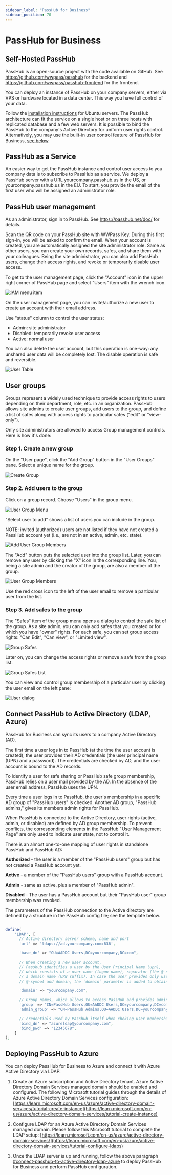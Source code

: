 ```yaml
---
sidebar_label: "PassHub for Business"
sidebar_position: 70
---
```


# PassHub for Business

## Self-Hosted PassHub

PassHub is an open-source project with the code available on GitHub. See https://github.com/wwpass/passhub for the backend and https://github.com/wwpass/passhub-frontend for the frontend.

You can deploy an instance of PassHub on your company servers, either via VPS or hardware located in a data center. This way you have full control of your data.

Follow the [installation instructions](https://github.com/wwpass/passhub/blob/master/InstallingPassHubOnUbuntu20.04.md) for Ubuntu servers.
The PassHub architecture can fit the service on a single host or on three hosts with replicated database and a few web servers. It is possible to bind the PassHub to the company's Active Directory for uniform user rights control. Alternatively, you may use the built-in user control feature of PassHub for Business, [see below](/doc/passhub-business#passhub-user-management).

## PassHub as a Service

An easier way to get the PassHub instance and control user access to you company data is to subscribe to PassHub as a service. We deploy a PassHub server with a URL yourcompany.passhub.us in the US, or yourcompany.passhub.us in the EU. To start, you provide the email of the first user who will be assigned an administrator role.


## PassHub user management

As an administrator, sign in to PassHub. See https://passhub.net/doc/ for details.

Scan the QR code on your PassHub site with WWPass Key. During this first sign-in, you will be asked to confirm the email.
When your account is created, you are automatically assigned the site administrator role.
Same as other users, you can create your own records, safes, and share them with your colleagues. Being the site administrator, you can also add PassHub users, change their access rights, and revoke or temporarily disable user access.

To get to the user management page, click the "Account" icon in the upper right corner of PassHub page and select "Users" item with the wrench icon.

![IAM menu item](/img/iam_menu_item1.png)

On the user management page, you can invite/authorize a new user to create an account with their email address. 

Use "status" column to control the user status: 

- Admin: site administrator
- Disabled: temporarily revoke user access
- Active: normal user


You can also delete the user account, but this operation is one-way: any unshared user data will be completely lost. The disable operation is safe and reversible. 


![User Table](/img/user_table.jpg)


## User groups

Groups represent a widely used technique to provide access rights to users depending on their department, role, etc. in an organization. PassHub allows site admins to create user groups, add users to the group, and define a list of safes along with access rights to particular safes ("edit" or "view-only").

Only site administrators are allowed to access Group management controls. Here is how it's done:

### Step 1. Create a new group

On the "User page", click the "Add Group" button in the "User Groups" pane.
Select a unique name for the group. 

![Create Group](/img/create_group.jpg)


### Step 2. Add users to the group

Click on a group record. Choose "Users" in the group menu.


![User Group Menu](/img/user_groups_menu.jpg)  

"Select user to add" shows a list of users you can include in the group. 

NOTE:  invited (authorized) users are not listed if they have not created a PassHub account yet (i.e., are not in an active, admin, etc. state).

![Add User Group Members](/img/user_groups_members.jpg)


The "Add" button puts the selected user into the group list. Later, you can remove any user by clicking the "X" icon in the corresponding line. You, being a site admin and the creator of the group, are also a member of the group.

![User Group Members](/img/user_groups_members2.jpg)

Use the red cross icon to the left of the user email to remove a particular user from the list.


### Step 3. Add safes to the group


The "Safes" item of the group menu opens a dialog to control the safe list of the group. As a site admin, you can only add safes that you created or for which you have "owner" rights. For each safe, you can set group access rights: "Can Edit", "Can view", or "Limited view".


![Group Safes](/img/group_safes_dropdown.jpg)


Later on, you can change the access rights or remove a safe from the group list.

![Group Safes List](/img/group_safes_list.jpg)


You can view and control group membership of a particular user by clicking the user email on the left pane:


![User dialog](/img/iam_user_dialog.jpg)

## Connect PassHub to Active Directory (LDAP, Azure)

PassHub for Business can sync its users to a company Active Directory (AD).

The first time a user logs in to PassHub (at the time the user account is created), the user provides their AD credentials (the user principal name (UPN) and a password). The credentials are checked by AD, and the user account is bound to the AD records.

To identify a user for safe sharing or PassHub safe group membership, PassHub relies on a user mail provided by the AD. In the absence of the user email address, PassHub uses the UPN.


Every time a user logs in to PassHub, the user's membership in a specific AD group of "PassHub users" is checked. Another AD group, "PassHub admins," gives its members admin rights for PassHub.


When PassHub is connected to the Active Directory, user rights (active, admin, or disabled) are defined by AD group membership. To prevent conflicts, the corresponding elements in the PassHub "User Management Page" are only used to indicate user state, not to control it.

There is an almost one-to-one mapping of user rights in standalone PassHub and PassHub AD:

**Authorized** - the user is a member of the "PassHub users" group but has not created a PassHub account yet.

**Active** - a member of the "PassHub users" group with a PassHub account.

**Admin** - same as active, plus a member of "PassHub admin".

**Disabled** - The user has a PassHub account but their "PassHub user" group membership was revoked.

The parameters of the PassHub connection to the Active directory are defined by a structure in the PassHub config file; see the template below.


```php

define(
    'LDAP', [
      // Active directory server schema, name and port
      'url' => 'ldaps://ad.yourcompany.com:636',

      'base_dn' => "OU=AADDC Users,DC=yourcompany,DC=com",

      // When creating a new user account, 
      // Passhub identifies a user by the User Principal Name (upn), 
      // which consists of a user name (logon name), separator (the @ symbol), and 
      // a domain name (UPN suffix). In case the user provides only username, without
      // @-symbol and domain, the `domain` parameter is added to obtain the UPN

      'domain' => "yourcompany.com",

      // Group names, which allows to access PassHub and provides admin rights
      'group' => "CN=PassHub Users,OU=AADDC Users,DC=yourcompany,DC=com",
      'admin_group' => "CN=PassHub Admins,OU=AADDC Users,DC=yourcompany,DC=com",

      // credentials used by Passhub itself when cheking user membership to the above group
      'bind_dn' => "azureldap@yourcompany.com",
      'bind_pwd' => "12345678",
    ]
);

```


## Deploying PassHub to Azure

You can deploy PassHub for Business to Azure and connect it with Azure Active Directory via LDAP. 

1. Create an Azure subscription and Active Directory tenant. Azure Active Directory Domain Services managed domain should be enabled and configured. The following Microsoft tutorial guides through the details of Azure Active Directory Domain Services configuration: [https://learn.microsoft.com/en-us/azure/active-directory-domain-services/tutorial-create-instance](https://learn.microsoft.com/en-us/azure/active-directory-domain-services/tutorial-create-instance)

2. Configure LDAP for an Azure Active Directory Domain Services managed domain. Please follow this Microsoft tutorial to complete the LDAP setup: [https://learn.microsoft.com/en-us/azure/active-directory-domain-services/](https://learn.microsoft.com/en-us/azure/active-directory-domain-services/tutorial-configure-ldaps)

3. Once the LDAP server is up and running, follow the above paragraph [#connect-passhub-to-active-directory-ldap-azure](#connect-passhub-to-active-directory-ldap-azure) to deploy PassHub for Business and perform PassHub configuration.


